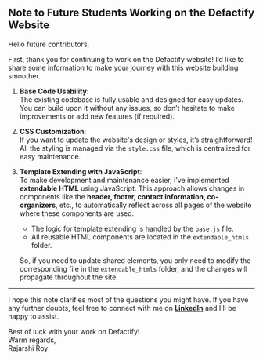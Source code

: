 ## **Note to Future Students Working on the Defactify Website**

Hello future contributors,

First, thank you for continuing to work on the Defactify website! I’d like to share some information to make your journey with this website building smoother.

1. **Base Code Usability**:  
   The existing codebase is fully usable and designed for easy updates. You can build upon it without any issues, so don’t hesitate to make improvements or add new features (if required).

2. **CSS Customization**:  
   If you want to update the website's design or styles, it’s straightforward! All the styling is managed via the `style.css` file, which is centralized for easy maintenance.

3. **Template Extending with JavaScript**:  
   To make development and maintenance easier, I’ve implemented **extendable HTML** using JavaScript. This approach allows changes in components like the **header, footer, contact information, co-organizers**, etc., to automatically reflect across all pages of the website where these components are used.  

   - The logic for template extending is handled by the `base.js` file.
   - All reusable HTML components are located in the `extendable_htmls` folder.

   So, if you need to update shared elements, you only need to modify the corresponding file in the `extendable_htmls` folder, and the changes will propagate throughout the site.

---

I hope this note clarifies most of the questions you might have. If you have any further doubts, feel free to connect with me on [**LinkedIn**](https://www.linkedin.com/in/rajarshi-roy-learner/) and I’ll be happy to assist.

Best of luck with your work on Defactify!  
Warm regards,  
Rajarshi Roy